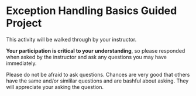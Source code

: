 # Exception Handling Basics Guided Project

This activity will be walked through by your instructor.

**Your participation is critical to your understanding**, so please responded when asked by the instructor and ask any questions you may have immediately.

Please do not be afraid to ask questions.  Chances are very good that others have the same and/or simlilar questions and are bashful about asking.  They will appreciate your asking the question.